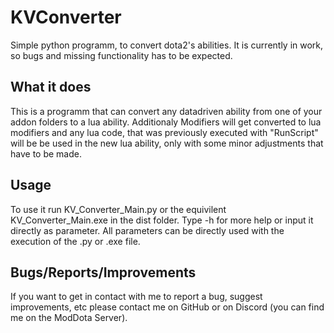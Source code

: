 # KVConverter
Simple python programm, to convert dota2's abilities.
It is currently in work, so bugs and missing functionality has to be expected.

## What it does
This is a programm that can convert any datadriven ability from one of your addon folders to a lua ability. Additionaly Modifiers will get converted to lua modifiers and any lua code, that was previously executed with "RunScript" will be be used in the new lua ability, only with some minor adjustments that have to be made.

## Usage
To use it run KV_Converter_Main.py or the equivilent KV_Converter_Main.exe in the dist folder. Type -h for more help or input it directly as parameter. All parameters can be directly used with the execution of the .py or .exe file.

## Bugs/Reports/Improvements
If you want to get in contact with me to report a bug, suggest improvements, etc please contact me on GitHub or on Discord (you can find me on the ModDota Server).
